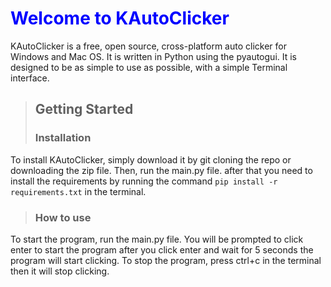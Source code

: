 <h1 style="color: blue; font-weight: bolder;"> Welcome to KAutoClicker</h1>
KAutoClicker is a free, open source, cross-platform auto clicker for Windows and Mac OS. It is written in Python using the pyautogui. It is designed to be as simple to use as possible, with a simple Terminal interface.

> ## Getting Started
> ### Installation
To install KAutoClicker, simply download it by git cloning the repo or downloading the zip file. Then, run the main.py file. after that you need to install the requirements by running the command `pip install -r requirements.txt` in the terminal.
>### How to use
To start the program, run the main.py file. You will be prompted to click enter to start the program after you click enter and wait for 5 seconds the program will start clicking. To stop the program, press ctrl+c in the terminal then it will stop clicking.
